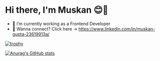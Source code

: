# Hi there, I'm Muskan &#128522;👋

- 🔭 I’m currently working as a Frontend Developer
- 🌱 Wanna connect? Click here -> https://www.linkedin.com/in/muskan-gupta-23619913a/

[![trophy](https://github-profile-trophy.vercel.app/?username=muskangupta427&theme=flat&margin-w=15&margin-h=15)](https://github.com/ryo-ma/github-profile-trophy)

[![Anurag's GitHub stats](https://github-readme-stats.vercel.app/api?username=muskangupta427&show_icons=true&count_private=true)](https://github.com/anuraghazra/github-readme-stats)


